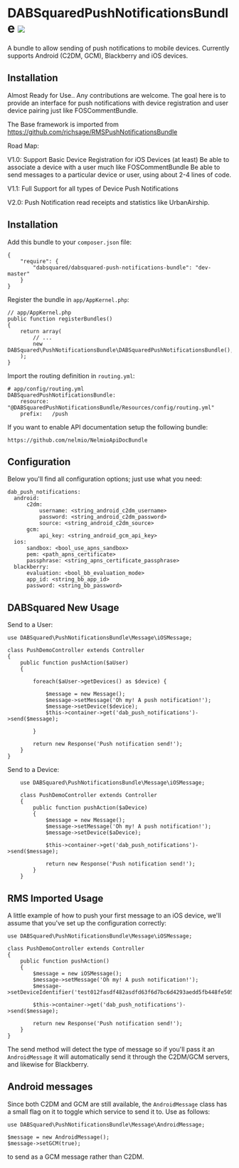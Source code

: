 # DABSquaredPushNotificationsBundle ![](https://secure.travis-ci.org/bassrock499/DABSquaredPushNotificationsBundle.png)

A bundle to allow sending of push notifications to mobile devices.  Currently supports Android (C2DM, GCM), Blackberry and iOS devices.

## Installation

Almost Ready for Use.. Any contributions are welcome. The goal here is to provide an interface for push notifications with device registration and user device pairing just like FOSCommentBundle.

The Base framework is imported from https://github.com/richsage/RMSPushNotificationsBundle


Road Map:

V1.0:
  Support Basic Device Registration for iOS Devices (at least)
  Be able to associate a device with a user much like FOSCommentBundle
  Be able to send messages to a particular device or user, using about 2-4 lines of code.

V1.1:
  Full Support for all types of Device Push Notifications

V2.0:
  Push Notification read receipts and statistics like UrbanAirship.


## Installation ##

Add this bundle to your `composer.json` file:

    {
        "require": {
            "dabsquared/dabsquared-push-notifications-bundle": "dev-master"
        }
    }

Register the bundle in `app/AppKernel.php`:

    // app/AppKernel.php
    public function registerBundles()
    {
        return array(
            // ...
            new DABSquared\PushNotificationsBundle\DABSquaredPushNotificationsBundle(),
        );
    }

Import the routing definition in `routing.yml`:

    # app/config/routing.yml
    DABSquaredPushNotificationsBundle:
        resource: "@DABSquaredPushNotificationsBundle/Resources/config/routing.yml"
        prefix:   /push


If you want to enable API documentation setup the following bundle:

    https://github.com/nelmio/NelmioApiDocBundle


## Configuration

Below you'll find all configuration options; just use what you need:

    dab_push_notifications:
      android:
          c2dm:
              username: <string_android_c2dm_username>
              password: <string_android_c2dm_password>
              source: <string_android_c2dm_source>
          gcm:
              api_key: <string_android_gcm_api_key>
      ios:
          sandbox: <bool_use_apns_sandbox>
          pem: <path_apns_certificate>
          passphrase: <string_apns_certificate_passphrase>
      blackberry:
          evaluation: <bool_bb_evaluation_mode>
          app_id: <string_bb_app_id>
          password: <string_bb_password>




## DABSquared New Usage

Send to a User:

    use DABSquared\PushNotificationsBundle\Message\iOSMessage;

    class PushDemoController extends Controller
    {
        public function pushAction($aUser)
        {

            foreach($aUser->getDevices() as $device) {

                $message = new Message();
                $message->setMessage('Oh my! A push notification!');
                $message->setDevice($device);
                $this->container->get('dab_push_notifications')->send($message);

            }

            return new Response('Push notification send!');
        }
    }

Send to a Device:

        use DABSquared\PushNotificationsBundle\Message\iOSMessage;

        class PushDemoController extends Controller
        {
            public function pushAction($aDevice)
            {
                $message = new Message();
                $message->setMessage('Oh my! A push notification!');
                $message->setDevice($aDevice);

                $this->container->get('dab_push_notifications')->send($message);

                return new Response('Push notification send!');
            }
        }


## RMS Imported Usage

A little example of how to push your first message to an iOS device, we'll assume that you've set up the configuration correctly:

    use DABSquared\PushNotificationsBundle\Message\iOSMessage;

    class PushDemoController extends Controller
    {
        public function pushAction()
        {
            $message = new iOSMessage();
            $message->setMessage('Oh my! A push notification!');
            $message->setDeviceIdentifier('test012fasdf482asdfd63f6d7bc6d4293aedd5fb448fe505eb4asdfef8595a7');

            $this->container->get('dab_push_notifications')->send($message);

            return new Response('Push notification send!');
        }
    }

The send method will detect the type of message so if you'll pass it an `AndroidMessage` it will automatically send it through the C2DM/GCM servers, and likewise for Blackberry.

## Android messages

Since both C2DM and GCM are still available, the `AndroidMessage` class has a small flag on it to toggle which service to send it to.  Use as follows:

    use DABSquared\PushNotificationsBundle\Message\AndroidMessage;

    $message = new AndroidMessage();
    $message->setGCM(true);
    
to send as a GCM message rather than C2DM.

